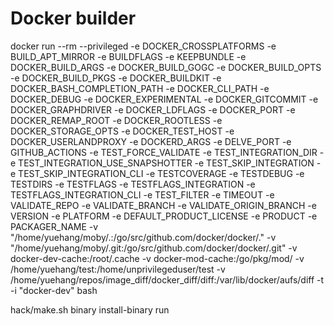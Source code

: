 # Docker builder

docker run --rm --privileged -e DOCKER_CROSSPLATFORMS -e BUILD_APT_MIRROR -e BUILDFLAGS -e KEEPBUNDLE -e DOCKER_BUILD_ARGS -e DOCKER_BUILD_GOGC -e DOCKER_BUILD_OPTS -e DOCKER_BUILD_PKGS -e DOCKER_BUILDKIT -e DOCKER_BASH_COMPLETION_PATH -e DOCKER_CLI_PATH -e DOCKER_DEBUG -e DOCKER_EXPERIMENTAL -e DOCKER_GITCOMMIT -e DOCKER_GRAPHDRIVER -e DOCKER_LDFLAGS -e DOCKER_PORT -e DOCKER_REMAP_ROOT -e DOCKER_ROOTLESS -e DOCKER_STORAGE_OPTS -e DOCKER_TEST_HOST -e DOCKER_USERLANDPROXY -e DOCKERD_ARGS -e DELVE_PORT -e GITHUB_ACTIONS -e TEST_FORCE_VALIDATE -e TEST_INTEGRATION_DIR -e TEST_INTEGRATION_USE_SNAPSHOTTER -e TEST_SKIP_INTEGRATION -e TEST_SKIP_INTEGRATION_CLI -e TESTCOVERAGE -e TESTDEBUG -e TESTDIRS -e TESTFLAGS -e TESTFLAGS_INTEGRATION -e TESTFLAGS_INTEGRATION_CLI -e TEST_FILTER -e TIMEOUT -e VALIDATE_REPO -e VALIDATE_BRANCH -e VALIDATE_ORIGIN_BRANCH -e VERSION -e PLATFORM -e DEFAULT_PRODUCT_LICENSE -e PRODUCT -e PACKAGER_NAME -v "/home/yuehang/moby/.:/go/src/github.com/docker/docker/." -v "/home/yuehang/moby/.git:/go/src/github.com/docker/docker/.git" -v docker-dev-cache:/root/.cache -v docker-mod-cache:/go/pkg/mod/ -v /home/yuehang/test:/home/unprivilegeduser/test -v /home/yuehang/repos/image_diff/docker_diff/diff:/var/lib/docker/aufs/diff -t -i "docker-dev" bash

hack/make.sh binary install-binary run
